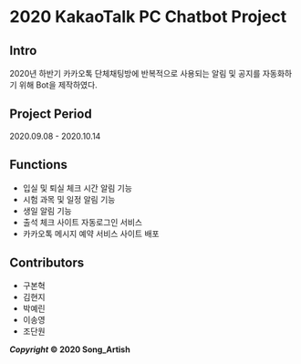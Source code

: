 # 2020 KakaoTalk PC Chatbot Project


## Intro

2020년 하반기 카카오톡 단체채팅방에 반복적으로 사용되는 알림 및 공지를 자동화하기 위해 Bot을 제작하였다.



## Project Period

2020.09.08 - 2020.10.14


## Functions

- 입실 및 퇴실 체크 시간 알림 기능
- 시험 과목 및 일정 알림 기능
- 생일 알림 기능
- 출석 체크 사이트 자동로그인 서비스
- 카카오톡 메시지 예약 서비스 사이트 배포


## Contributors

- 구본혁
- 김현지
- 박예린
- 이송영
- 조단원

***Copyright* © 2020 Song_Artish**
